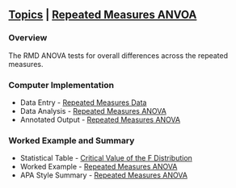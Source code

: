## [Topics](../Topics) | [Repeated Measures ANVOA](../Topics/repeated.md)

### Overview

The RMD ANOVA tests for overall differences across the repeated measures.

### Computer Implementation

- Data Entry - [Repeated Measures Data](../jamovi/data-entry/repeateddata.md)
- Data Analysis - [Repeated Measures ANOVA](../jamovi/data-analysis/repeated.md)
- Annotated Output - [Repeated Measures ANOVA](../jamovi/annotated-output/repeated.md)

### Worked Example and Summary

- Statistical Table - [Critical Value of the F Distribution](../Calculations/statistical-tables/F.md)
- Worked Example - [Repeated Measures ANOVA](../Calculations/worked-examples/repeated.md)
- APA Style Summary - [Repeated Measures ANOVA](../Summaries/summarized-examples/repeated.md)
